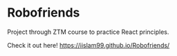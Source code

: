 # Robofriends
Project through ZTM course to practice React principles.

Check it out here! https://iislam99.github.io/Robofriends/
